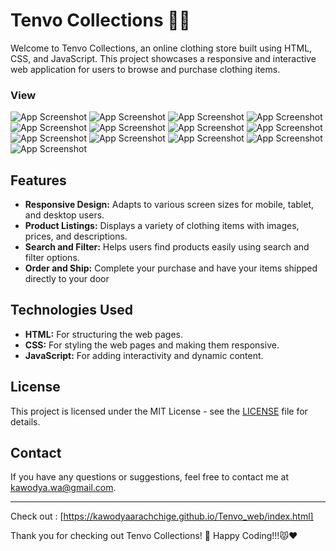 
# Tenvo Collections 👗👘

Welcome to Tenvo Collections, an online clothing store built using HTML, CSS, and JavaScript. This project showcases a responsive and interactive web application for users to browse and purchase clothing items.

### View
![App Screenshot](https://imgur.com/leSVbf4.png)
![App Screenshot](https://imgur.com/OvuV1Lu.png)
![App Screenshot](https://imgur.com/Z7s8d1l.png)
![App Screenshot](https://imgur.com/yRldmoZ.png)
![App Screenshot](https://imgur.com/jJhydMZ.png)
![App Screenshot](https://imgur.com/QmrgVM2.png)
![App Screenshot](https://imgur.com/hSLnva6.png)
![App Screenshot](https://imgur.com/7FfJlfr.png)
![App Screenshot](https://imgur.com/93Vszkq.png)
![App Screenshot](https://imgur.com/4JaRo2h.png)
![App Screenshot](https://imgur.com/GYfmmBH.png)
![App Screenshot](https://imgur.com/YtE6PrE.png)
![App Screenshot](https://imgur.com/QWSHTfF.png)

## Features
 - **Responsive Design:** Adapts to various screen sizes for mobile, tablet, and desktop users.
- **Product Listings:** Displays a variety of clothing items with images, prices, and descriptions.
- **Search and Filter:** Helps users find products easily using search and filter options.
- **Order and Ship:** Complete your purchase and have your items shipped directly to your door

## Technologies Used

- **HTML:** For structuring the web pages.
- **CSS:** For styling the web pages and making them responsive.
- **JavaScript:** For adding interactivity and dynamic content.

## License

This project is licensed under the MIT License - see the [LICENSE](LICENSE) file for details.

## Contact

If you have any questions or suggestions, feel free to contact me at kawodya.wa@gmail.com.

---
Check out : [https://kawodyaarachchige.github.io/Tenvo_web/index.html]

Thank you for checking out Tenvo Collections! 🌚
Happy Coding!!!😾❤️





